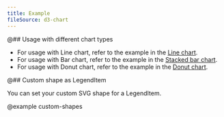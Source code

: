 ```yaml
---
title: Example
fileSource: d3-chart
---
```


@## Usage with different chart types

- For usage with Line chart, refer to the example in the [Line chart](/data-display/line-chart/line-chart-d3-code/#legend).
- For usage with Bar chart, refer to the example in the [Stacked bar chart](/data-display/stacked-bar-chart/stacked-bar-chart-d3-code/#legend).
- For usage with Donut chart, refer to the example in the [Donut chart](/data-display/donut-chart/donut-chart-d3-code/#legend).

@## Custom shape as LegendItem

You can set your custom SVG shape for a LegendItem.

@example custom-shapes
